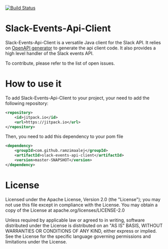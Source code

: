 [![Build Status](https://travis-ci.org/ramzimaalej/slack-events-api-client.svg?branch=master)](https://travis-ci.org/ramzimaalej/slack-events-api-client) 

# Slack-Events-Api-Client

Slack-Events-Api-Client is a versatile Java client for the Slack API. It relies on [OpenAPI generator](https://github.com/OpenAPITools/openapi-generator) to generate the api client code. It also provides a high level handler of the Slack events API. 

To contribute, please refer to the list of open issues.

# How to use it

To add Slack-Events-Api-Client to your project, your need to add the following repository:

```xml 
<repository>
    <id>jitpack.io</id>
    <url>https://jitpack.io</url>
</repository>
```

Then, you need to add this dependency to your pom file

```xml 
<dependency>
    <groupId>com.github.ramzimaalej</groupId>
    <artifactId>slack-events-api-client</artifactId>
    <version>master-SNAPSHOT</version>
</dependency>
```

# License

Licensed under the Apache License, Version 2.0 (the "License"); you may not use this file except in compliance with the License. You may obtain a copy of the License at apache.org/licenses/LICENSE-2.0

Unless required by applicable law or agreed to in writing, software distributed under the License is distributed on an "AS IS" BASIS, WITHOUT WARRANTIES OR CONDITIONS OF ANY KIND, either express or implied. See the License for the specific language governing permissions and limitations under the License.